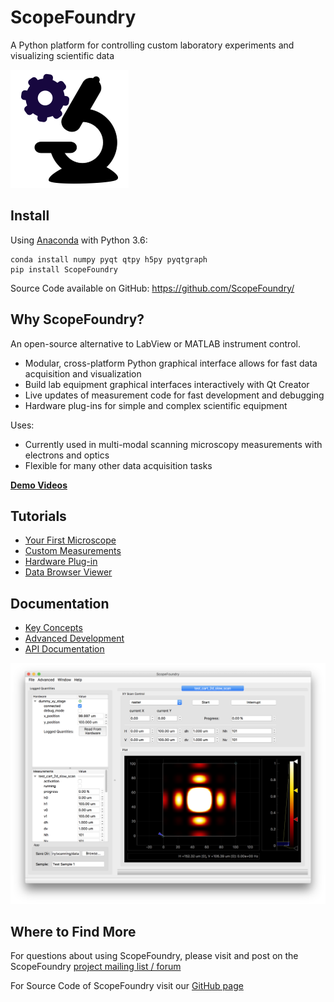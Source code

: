 # ScopeFoundry

A Python platform for controlling custom laboratory experiments and visualizing scientific data

![Logo](logo/scopefoundry_logo2_189.png)




## Install

Using [Anaconda](https://www.continuum.io/downloads) with Python 3.6:

```
conda install numpy pyqt qtpy h5py pyqtgraph
pip install ScopeFoundry
```

Source Code available on GitHub: <https://github.com/ScopeFoundry/>


## Why ScopeFoundry?


An open-source alternative to LabView or MATLAB instrument control.

* Modular, cross-platform Python graphical interface allows for fast data acquisition and visualization 
* Build lab equipment graphical interfaces interactively with Qt Creator
* Live updates of measurement code for fast development and debugging
* Hardware plug-ins for simple and complex scientific equipment

Uses: 

* Currently used in multi-modal scanning microscopy measurements with electrons and optics
* Flexible for many other data acquisition tasks

<b>[Demo Videos](video_demos.md)</b>


## Tutorials

[1st_microscope]: ./building_your_first_microscope.md
[measure_tut]: ./custom_measurement.md
[hw_tut]: ./building_a_custom_hardware_plugin.md
[databrowser_tut]: ./databrowser_view_tutorial.md

* [Your First Microscope][1st_microscope]
* [Custom Measurements][measure_tut]
* [Hardware Plug-in][hw_tut]
* [Data Browser Viewer][databrowser_tut]


## Documentation

* [Key Concepts](key_concepts/key_concepts.md)
* [Advanced Development](advanced_dev.md)
* [API Documentation](http://scopefoundry.readthedocs.io/en/latest/ScopeFoundry.html)


![Microscope](microscope.png)



<!--
[![data_browse_img](microscope_400.png)][1st_microscope]
[![measure_dia](./measure_diagram.png)][measure_tut]
[![hw_diagram](./hw_plugin_diagram.png)][hw_tut]
[![data_browse_img](databrowse_1_400.png)][databrowser_tut]
-->

## Where to Find More

For questions about using ScopeFoundry, please visit and post on the ScopeFoundry [project mailing list / forum](https://groups.google.com/forum/#!forum/scopefoundry)

For Source Code of ScopeFoundry visit our [GitHub page](https://github.com/scopefoundry/)
